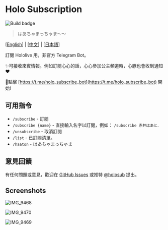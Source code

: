 # Holo Subscription
![Build badge](https://github.com/wabilin/holo-subscription/workflows/Build/badge.svg)
> はあちゃまっちゃま〜〜

\[[English](https://wabilin.github.io/holo-subscription/)\] | \[[中文](https://wabilin.github.io/holo-subscription/docs/zh-tw)\] | \[[日本語](https://wabilin.github.io/holo-subscription/docs/ja)\]

訂閱 Hololive 用，非官方 Telegram Bot。

✨可接收來賓情報。例如訂閱心心的話，心心參加公主頻道時，心豚也會收到通知 ♥️

🚀點擊 [https://t.me/holo_subscribe_bot](https://t.me/holo_subscribe_bot) 開始!

## 可用指令

- `/subscribe` - 訂閱
- `/subscribe {name}` - 直接輸入名字以訂閱，例如： `/subscribe 赤井はあと`.
- `/unsubscribe` - 取消訂閱
- `/list` - 已訂閱清單。
- `/haaton` - はあちゃまっちゃま

## 意見回饋
有任何問題或意見，歡迎在 [GitHub Issues](https://github.com/wabilin/holo-subscription/issues)
或推特 [@holosub](https://twitter.com/holosub) 提出。

## Screenshots

![IMG_9468](https://user-images.githubusercontent.com/2549826/89192999-4d084680-d5e0-11ea-935f-fdbf5e78ae42.jpg)

![IMG_9470](https://user-images.githubusercontent.com/2549826/89193027-55f91800-d5e0-11ea-9f5b-5b1f237cc47b.jpg)

![IMG_9469](https://user-images.githubusercontent.com/2549826/89193014-51346400-d5e0-11ea-9050-0314b9745209.jpg)
